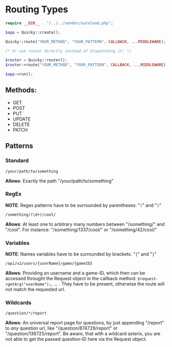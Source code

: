 # Routing Types

```php
require __DIR__ . "/../../vendor/autoload.php";

$app = Quicky::create();

Quicky::route("YOUR_METHOD", "YOUR_PATTERN", CALLBACK, ...MIDDLEWARE);

/* Or use router directly instead of dispatching it: */

$router = Quicky::router();
$router->route("YOUR_METHOD", "YOUR_PATTERN", CALLBACK, ...MIDDLEWARE);

$app->run();
```

## Methods:
- GET
- POST
- PUT
- UPDATE
- DELETE
- PATCH

## Patterns

### Standard
``/your/path/to/something``  

**Allows**: Exactly the path "/your/path/to/something"

### RegEx
**NOTE**: Regex patterns have to be surrounded by parentheses: "`(`" and "`)`"

``/something/(\d+)/cool/``  

**Allows**: At least one to arbitrary many numbers between "/something/" and "/cool".
For instance: "/something/1337/cool/" or "/something/42/cool/"

### Variables
**NOTE**: Names variables have to be surrounded by brackets: "`{`" and "`}`"

``/api/v2/users/{userName}/game/{gameID}``    

**Allows**: Providing an username and a game-ID, which then can be accessed throught the Request object
in the callback method: ``$request->getArg("userName");``, ... . They have to be present, otherwise
the route will not match the requested url.

### Wildcards
``/question/*/report``

**Allows**: An universal report page for questions, by just appending "/report" to *any* question
url, like "/question/874729/report" or "/question/136725/report". Be aware, that with a wildcard
asterix, you are not able to get the passed question-ID here via the Request object.

